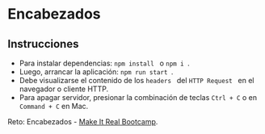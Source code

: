 # Encabezados

## Instrucciones

- Para instalar dependencias: ```npm install ``` o  ```npm i ```.
- Luego, arrancar la aplicación: ```npm run start ```.
- Debe visualizarse el contenido de los ```headers ``` del ```HTTP Request ``` en el navegador o cliente HTTP.
- Para apagar servidor, presionar la combinación de teclas ```Ctrl + C``` o en ```Command + C``` en Mac.

Reto: Encabezados - [Make It Real Bootcamp](http://makeitreal.camp).  

